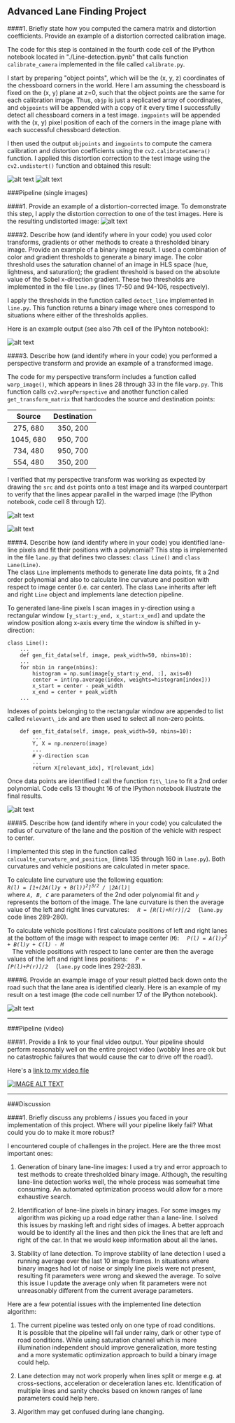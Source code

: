 
[//]: # (Image References)

[image1]: ./output_images/original_image.jpg "Original"
[image2]: ./output_images/undistorted_image.jpg "Undistorted"
[image3a]: ./output_images/undistorted_road_image.jpg "Undistorted Road"
[image3b]: ./output_images/original_road_image.jpg "Original Road"
[image4]: ./output_images/thresholded_binary.jpg "Thresholded"
[image5]: ./output_images/straight_lines.jpg "Warp Example"
[image6]: ./output_images/warped_straight_lines.jpg "Warp Example"
[image7]: ./output_images/poly_fit.jpg "Fit Visual"
[image8]: ./output_images/example_output.jpg "Output"
[video1]: ./project_video_with_lane.mp4 "Video"

## Advanced Lane Finding Project

####1. Briefly state how you computed the camera matrix and distortion coefficients. Provide an example of a distortion corrected calibration image.

The code for this step is contained in the fourth code cell of the IPython notebook located in "./Line-detection.ipynb" that calls function `calibrate_camera` implemented in the file called `calibrate.py`.

I start by preparing "object points", which will be the (x, y, z) coordinates of the chessboard corners in the world. Here I am assuming the chessboard is fixed on the (x, y) plane at z=0, such that the object points are the same for each calibration image.  Thus, `objp` is just a replicated array of coordinates, and `objpoints` will be appended with a copy of it every time I successfully detect all chessboard corners in a test image.  `imgpoints` will be appended with the (x, y) pixel position of each of the corners in the image plane with each successful chessboard detection.  

I then used the output `objpoints` and `imgpoints` to compute the camera calibration and distortion coefficients using the `cv2.calibrateCamera()` function.  I applied this distortion correction to the test image using the `cv2.undistort()` function and obtained this result: 

![alt text][image1] ![alt text][image2]

###Pipeline (single images)

####1. Provide an example of a distortion-corrected image.
To demonstrate this step, I apply the distortion correction to one of the test images. Here is the resulting undistorted image:
![alt text][image3a]

####2. Describe how (and identify where in your code) you used color transforms, gradients or other methods to create a thresholded binary image.  Provide an example of a binary image result.
I used a combination of color and gradient thresholds to generate a binary image. The color threshold  uses the saturation channel of an image in HLS space (hue, lightness, and saturation); the gradient threshold is based on the absolute value of the Sobel x-direction gradient.  These two thresholds are implemented in the file `line.py` (lines 17-50 and 94-106, respectively).   

I apply the thresholds in the function called `detect_line` implemented in `line.py`.
This function returns a binary image where ones correspond to situations where either of the thresholds applies.

Here is an example output (see also 7th cell of the IPyhton notebook):

![alt text][image4]

####3. Describe how (and identify where in your code) you performed a perspective transform and provide an example of a transformed image.

The code for my perspective transform includes a function called `warp_image()`, which appears in lines 28 through 33 in the file `warp.py`. This function calls `cv2.warpPerspective` and another function called `get_transform_matrix` that hardcodes the source and destination points:

| Source        | Destination   | 
|:-------------:|:-------------:| 
| 275, 680      | 350, 200        | 
| 1045, 680      | 950, 700      |
| 734, 480     | 950, 700      |
| 554, 480      | 350, 200        |

I verified that my perspective transform was working as expected by drawing the `src` and `dst` points onto a test image and its warped counterpart to verify that the lines appear parallel in the warped image (the IPython notebook, code cell 8 through 12).

![alt text][image5]

![alt text][image6]

####4. Describe how (and identify where in your code) you identified lane-line pixels and fit their positions with a polynomial?
This step is implemented in the file `lane.py` that defines two classes: `class Line()` and `class Lane(Line)`.  
The class `Line` implements methods to generate line data points, fit a 2nd order polynomial  and also to calculate line curvature and position with respect to image center (i.e. car center).  The class `Lane` inherits after left and right `Line` object and implements lane detection pipeline.

To generated lane-line pixels I scan images in y-direction using a rectangular window `[y_start:y_end, x_start:x_end]` and update the window position along x-axis
every time the window is shifted in y-direction:
```
class Line():
    ...
    def gen_fit_data(self, image, peak_width=50, nbins=10):
    ...
    for nbin in range(nbins):
        histogram = np.sum(image[y_start:y_end, :], axis=0)
        center = int(np.average(index, weights=histogram[index]))
        x_start = center - peak_width
        x_end = center + peak_width
    ...
```
Indexes of points belonging to the rectangular window are appended to list called `relevant\_idx`  and are then used to select all non-zero points.
```
    def gen_fit_data(self, image, peak_width=50, nbins=10):
        ...
        Y, X = np.nonzero(image)
        ...
        # y-direction scan
        ...
        return X[relevant_idx], Y[relevant_idx]
```

Once data points are identified I call the function `fit\_line` to fit a 2nd order polynomial.
Code cells 13 thought 16 of the IPython notebook illustrate the final results. 

![alt text][image7]

####5. Describe how (and identify where in your code) you calculated the radius of curvature of the lane and the position of the vehicle with respect to center.

I implemented this step in the function called `calcualte_curvature_and_position_`  (lines 135 through 160 in `lane.py`). Both curvatures and vehicle positions are calculated in meter space.

To calculate line curvature use the following equation: 
<code>
<i>
R(l) = [1+(2A(l)y + B(l))<sup>2</sup>]<sup>3/2</sup> / |2A(l)|
</i>
</code>
where <code><i>A, B, C</i></code> are parameters of the 2nd oder polynomial fit and <code><i>y</i></code> represents the bottom of the image.
The lane curvature is then the average value of the left and right lines curvatures: <code> <i> R = [R(l)+R(r)]/2 </i> </code> (`lane.py` code lines 289-280).

To calculate vehicle positions I first calculate positions of left and right lanes at the bottom of the image with respect to image center (`M`):
<code>
<i>
P(l) = A(l)y<sup>2</sup> + B(l)y + C(l) - M
</i>
</code>
The vehicle positions with respect to lane center are then the average values of the left and right lines positions: <code> <i> P = [P(l)+P(r)]/2 </i> </code> (`lane.py` code lines 292-283).

####6. Provide an example image of your result plotted back down onto the road such that the lane area is identified clearly.
Here is an example of my result on a test image (the code cell number 17 of the IPython notebook).

![alt text][image8]

---

###Pipeline (video)

####1. Provide a link to your final video output.  Your pipeline should perform reasonably well on the entire project video (wobbly lines are ok but no catastrophic failures that would cause the car to drive off the road!).

Here's a [link to my video file](./project_video.mp4)

[![IMAGE ALT TEXT](http://img.youtube.com/vi/vg3sN9wN-N0/0.jpg)](http://www.youtube.com/watch?v=vg3sN9wN-N0 "Video Title")

---

###Discussion

####1. Briefly discuss any problems / issues you faced in your implementation of this project.  Where will your pipeline likely fail?  What could you do to make it more robust?

I encountered couple of challenges in the project. Here are the three most important ones:

1. Generation of binary lane-line images: I used a try and error approach to test methods to create thresholded binary image. Although, the resulting lane-line detection works well, the whole process was somewhat time consuming. An automated optimization process would allow for a more exhaustive search.

2. Identification of lane-line pixels in binary images. For some images my algorithm was picking up a road edge rather than a lane-line. 
I solved this issues by masking left and right sides of images.  A better approach would be to identify all the lines and then pick the lines that are left and right of the car.
In that we would keep information about all the lanes. 

3. Stability of lane detection. To improve stability of lane detection I used a running average over the last 10 image frames. In situations where binary images had lot of noise or simply line pixels were not present, resulting fit parameters were wrong and skewed the average. To solve this issue I update the average only when fit parameters were not unreasonably different from the current average parameters.

Here are a few potential issues with the implemented line detection algorithm:

1. The current pipeline was tested only on one type of road conditions.  
It is possible that the pipeline will fail under rainy, dark or other type of road conditions.  While using saturation channel which is more illumination independent should improve generalization, more  testing and a more systematic optimization approach to build a binary image could help. 

2. Lane detection may not work properly when lines split or merge e.g. at cross-sections,  acceleration or deceleration lanes etc. Identification of multiple lines and sanity checks based on known ranges of lane parameters could help here.

3. Algorithm may get confused during lane changing.
